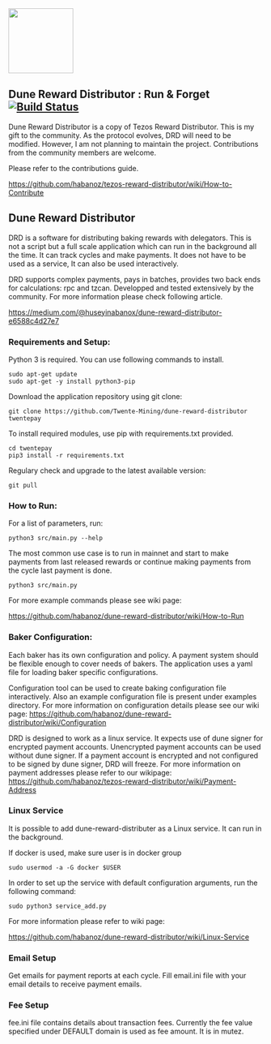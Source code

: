 
<img src="https://raw.githubusercontent.com/habanoz/trd-art/master/logo-narrow/trd_512__1.png" width="128" />

## Dune Reward Distributor : Run & Forget [![Build Status](https://travis-ci.com/habanoz/dune-reward-distributor.svg?branch=development)](https://travis-ci.com/habanoz/dune-reward-distributor)

Dune Reward Distributor is a copy of Tezos Reward Distributor. This is my gift to the community. As the protocol evolves, DRD will need to be modified. However, I am not planning to maintain the project. Contributions from the community members are welcome.

Please refer to the contributions guide.

https://github.com/habanoz/tezos-reward-distributor/wiki/How-to-Contribute

## Dune Reward Distributor
DRD is a software for distributing baking rewards with delegators. This is not a script but a full scale application which can run in the background all the time. It can track cycles and make payments. It does not have to be used as a service, It can also be used interactively.

DRD supports complex payments, pays in batches, provides two back ends for calculations: rpc and tzcan. Developped and tested extensively by the community. For more information please check following article.

https://medium.com/@huseyinabanox/dune-reward-distributor-e6588c4d27e7


### Requirements and Setup:

Python 3 is required. You can use following commands to install.

```
sudo apt-get update
sudo apt-get -y install python3-pip
```

Download the application repository using git clone:

```
git clone https://github.com/Twente-Mining/dune-reward-distributor twentepay
```

To install required modules, use pip with requirements.txt provided.

```
cd twentepay
pip3 install -r requirements.txt
```

Regulary check and upgrade to the latest available version:

```
git pull
```

### How to Run:

For a list of parameters, run:

```
python3 src/main.py --help
```

The most common use case is to run in mainnet and start to make payments from last released rewards or continue making payments from the cycle last payment is done.

```
python3 src/main.py
```

For more example commands please see wiki page:

https://github.com/habanoz/dune-reward-distributor/wiki/How-to-Run


### Baker Configuration:

Each baker has its own configuration and policy. A payment system should be flexible enough to cover needs of bakers. The application uses a yaml file for loading baker specific configurations.

Configuration tool can be used to create baking configuration file interactively. Also an example configuration file is present under examples directory. For more information on configuration details please see our wiki page:
https://github.com/habanoz/dune-reward-distributor/wiki/Configuration

DRD is designed to work as a linux service. It expects use of dune signer for encrypted payment accounts. Unencrypted payment accounts can be used without dune signer. If a payment account is encrypted and not configured to be signed by dune signer, DRD will freeze. For more information on payment addresses please refer to our wikipage:
https://github.com/habanoz/tezos-reward-distributor/wiki/Payment-Address

### Linux Service

It is possible to add dune-reward-distributer as a Linux service. It can run in the background.

If docker is used, make sure user is in docker group
```
sudo usermod -a -G docker $USER
```

In order to set up the service with default configuration arguments, run the following command:

```
sudo python3 service_add.py
```

For more information please refer to wiki page:

https://github.com/habanoz/dune-reward-distributor/wiki/Linux-Service


### Email Setup

Get emails for payment reports at each cycle. Fill email.ini file with your email details to receive payment emails.

### Fee Setup

fee.ini file contains details about transaction fees. Currently the fee value specified under DEFAULT domain is used as fee amount. It is in mutez.
